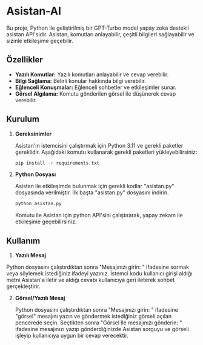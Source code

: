 # Asistan-AI

Bu proje, Python ile geliştirilmiş bir GPT-Turbo model yapay zeka destekli asistan API'sidir. Asistan, komutları anlayabilir, çeşitli bilgileri sağlayabilir ve sizinle etkileşime geçebilir.

## Özellikler

- **Yazılı Komutlar:** Yazılı komutları anlayabilir ve cevap verebilir.
- **Bilgi Sağlama:** Belirli konular hakkında bilgi verebilir.
- **Eğlenceli Konuşmalar:** Eğlenceli sohbetler ve etkileşimler sunar.
- **Görsel Algılama:** Komutu gönderilen görsel ile düşünerek cevap verebilir.

## Kurulum

1. **Gereksinimler**

   Asistan'ın istemcisini çalıştırmak için Python 3.11 ve gerekli paketler gereklidir. Aşağıdaki komutu kullanarak gerekli paketleri yükleyebilirsiniz:

   ```bash
   pip install -r requirements.txt
   ```
2. **Python Dosyası**

   Asistan ile etkileşimde bulunmak için gerekli kodlar "asistan.py" dosyasında verilmiştir. İlk başta "asistan.py" dosyasını indirin.
   ```bash
   python asistan.py
   ```
   Komutu ile Asistan için python API'sini çalıştırarak, yapay zekam ile etkileşime geçebilirsiniz.

## Kullanım

1. **Yazılı Mesaj**
   
  Python dosyasını çalıştırdıktan sonra "Mesajınızı girin: " ifadesine sormak veya söylemek istediğiniz ifadeyi yazınız.
  İstemci kodu kullanıcı girişi aldığı metni Asistan'a iletir ve aldığı cevabı kullanıcıya geri ileterek sohbet gerçekleştirir.

2. **Görsel/Yazılı Mesaj**

   Python dosyasını çalıştırdıktan sonra "Mesajınızı girin: " ifadesine "görsel" mesajını yazın ve göndermek istediğiniz görseli açılan pencerede seçin.
   Seçtikten sonra "Görsel ile mesajınızı gönderin: " ifadesine mesajınızı yazıp gönderdiğinizde Asistan sorguyu ve görseli işleyip kullanıcıya uygun bir
   cevap verecektir.
